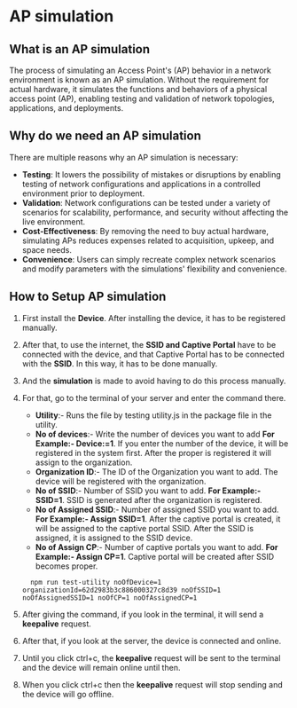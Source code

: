 # AP simulation 

## What is an AP simulation 
The process of simulating an Access Point's (AP) behavior in a network environment is known as an AP simulation. Without the requirement for actual hardware, it simulates the functions and behaviors of a physical access point (AP), enabling testing and validation of network topologies, applications, and deployments.

## Why do we need an AP simulation                                              
There are multiple reasons why an AP simulation is necessary:                                                        

- **Testing**: It lowers the possibility of mistakes or disruptions by enabling testing of network configurations and applications in a controlled environment prior to deployment.                                                                     
- **Validation**: Network configurations can be tested under a variety of scenarios for scalability, performance, and security without affecting the live environment.                                                                                                                  
- **Cost-Effectiveness**: By removing the need to buy actual hardware, simulating APs reduces expenses related to acquisition, upkeep, and space needs.                                                    
- **Convenience**: Users can simply recreate complex network scenarios and modify parameters with the simulations' flexibility and convenience.                                                

## How to Setup AP simulation 
1. First install the **Device**. After installing the device, it has to be registered manually.
2. After that, to use the internet, the **SSID and Captive Portal** have to be connected with the device, and that Captive Portal has to be connected with the **SSID**. In this way, it has to be done manually.
3. And the **simulation** is made to avoid having to do this process manually.
4. For that, go to the terminal of your server and enter the command there.
   - **Utility**:- Runs the file by testing utility.js in the package file in the utility.
   - **No of devices**:- Write the number of devices you want to add **For Example:- Device:=1**. If you enter the number of the device, it will be registered in the system first. After the proper is registered it will assign to the organization.
   - **Organization ID**:- The ID of the Organization you want to add. The device will be registered with the organization.
   - **No of SSID**:- Number of SSID you want to add. **For Example:- SSID=1**. SSID is generated after the organization is registered.
   - **No of Assigned SSID**:- Number of assigned SSID you want to add. **For Example:- Assign SSID=1**. After the captive portal is created, it will be assigned to the captive portal SSID. After the SSID is assigned, it is assigned to the SSID device.
   - **No of Assign CP**:- Number of captive portals you want to add. **For Example:- Assign CP=1**. Captive portal will be created after SSID becomes proper.

   ```
     npm run test-utility noOfDevice=1 organizationId=62d2983b3c886000327c8d39 noOfSSID=1 noOfAssignedSSID=1 noOfCP=1 noOfAssignedCP=1
   ```
   
6. After giving the command, if you look in the terminal, it will send a **keepalive** request.
7. After that, if you look at the server, the device is connected and online.
8. Until you click ctrl+c, the **keepalive** request will be sent to the terminal and the device will remain online until then.
9. When you click ctrl+c then the **keepalive** request will stop sending and the device will go offline.












































































































































